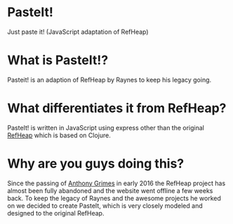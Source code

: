 # PasteIt!
Just paste it! (JavaScript adaptation of RefHeap)

# What is PasteIt!?
Pasteit! is an adaption of RefHeap by Raynes to keep his legacy going.

# What differentiates it from RefHeap?
PasteIt! is written in JavaScript using express other than the original [RefHeap](https://www.github.com/Raynes/RefHeap) which is based on Clojure.

# Why are you guys doing this?
Since the passing of [Anthony Grimes](https://github.com/Raynes) in early 2016 the RefHeap project has almost been fully abandoned and the website went offline a few weeks back.
To keep the legacy of Raynes and the awesome projects he worked on we decided to create PasteIt, which is very closely modeled and designed to the original RefHeap.

